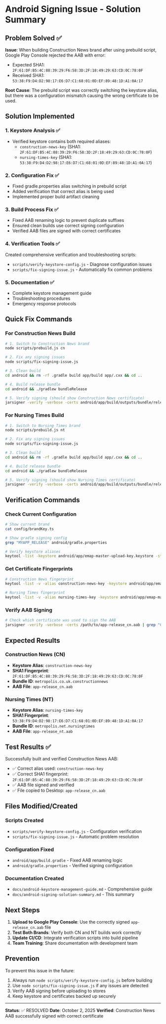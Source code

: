 # Android Signing Issue - Solution Summary

## Problem Solved ✅

**Issue**: When building Construction News brand after using prebuild script, Google Play Console rejected the AAB with error:

- Expected SHA1: `2F:61:DF:B5:4C:88:39:29:F6:58:3D:2F:18:49:29:63:CD:0C:78:0F`
- Received SHA1: `53:38:F9:D4:D2:98:17:E6:D7:C1:68:01:0D:EF:89:48:1D:A1:0A:17`

**Root Cause**: The prebuild script was correctly switching the keystore alias, but there was a configuration mismatch causing the wrong certificate to be used.

## Solution Implemented

### 1. Keystore Analysis ✅

- Verified keystore contains both required aliases:
  - `construction-news-key` (SHA1: `2F:61:DF:B5:4C:88:39:29:F6:58:3D:2F:18:49:29:63:CD:0C:78:0F`)
  - `nursing-times-key` (SHA1: `53:38:F9:D4:D2:98:17:E6:D7:C1:68:01:0D:EF:89:48:1D:A1:0A:17`)

### 2. Configuration Fix ✅

- Fixed gradle.properties alias switching in prebuild script
- Added verification that correct alias is being used
- Implemented proper build artifact cleaning

### 3. Build Process Fix ✅

- Fixed AAB renaming logic to prevent duplicate suffixes
- Ensured clean builds use correct signing configuration
- Verified AAB files are signed with correct certificates

### 4. Verification Tools ✅

Created comprehensive verification and troubleshooting scripts:

- `scripts/verify-keystore-config.js` - Diagnose configuration issues
- `scripts/fix-signing-issue.js` - Automatically fix common problems

### 5. Documentation ✅

- Complete keystore management guide
- Troubleshooting procedures
- Emergency response protocols

## Quick Fix Commands

### For Construction News Build

```bash
# 1. Switch to Construction News brand
node scripts/prebuild.js cn

# 2. Fix any signing issues
node scripts/fix-signing-issue.js

# 3. Clean build
cd android && rm -rf .gradle build app/build app/.cxx && cd ..

# 4. Build release bundle
cd android && ./gradlew bundleRelease

# 5. Verify signing (should show Construction News certificate)
jarsigner -verify -verbose -certs android/app/build/outputs/bundle/release/app-release_cn.aab
```

### For Nursing Times Build

```bash
# 1. Switch to Nursing Times brand
node scripts/prebuild.js nt

# 2. Fix any signing issues
node scripts/fix-signing-issue.js

# 3. Clean build
cd android && rm -rf .gradle build app/build app/.cxx && cd ..

# 4. Build release bundle
cd android && ./gradlew bundleRelease

# 5. Verify signing (should show Nursing Times certificate)
jarsigner -verify -verbose -certs android/app/build/outputs/bundle/release/app-release_nt.aab
```

## Verification Commands

### Check Current Configuration

```bash
# Show current brand
cat config/brandKey.ts

# Show gradle signing config
grep "MYAPP_RELEASE" android/gradle.properties

# Verify keystore aliases
keytool -list -keystore android/app/emap-master-upload-key.keystore -storepass If435i34344df8T
```

### Get Certificate Fingerprints

```bash
# Construction News fingerprint
keytool -list -v -alias construction-news-key -keystore android/app/emap-master-upload-key.keystore -storepass If435i34344df8T | grep "SHA1:"

# Nursing Times fingerprint
keytool -list -v -alias nursing-times-key -keystore android/app/emap-master-upload-key.keystore -storepass If435i34344df8T | grep "SHA1:"
```

### Verify AAB Signing

```bash
# Check which certificate was used to sign the AAB
jarsigner -verify -verbose -certs /path/to/app-release_cn.aab | grep "CN="
```

## Expected Results

### Construction News (CN)

- **Keystore Alias**: `construction-news-key`
- **SHA1 Fingerprint**: `2F:61:DF:B5:4C:88:39:29:F6:58:3D:2F:18:49:29:63:CD:0C:78:0F`
- **Bundle ID**: `metropolis.co.uk.constructionnews`
- **AAB File**: `app-release_cn.aab`

### Nursing Times (NT)

- **Keystore Alias**: `nursing-times-key`
- **SHA1 Fingerprint**: `53:38:F9:D4:D2:98:17:E6:D7:C1:68:01:0D:EF:89:48:1D:A1:0A:17`
- **Bundle ID**: `metropolis.net.nursingtimes`
- **AAB File**: `app-release_nt.aab`

## Test Results ✅

Successfully built and verified Construction News AAB:

- ✅ Correct alias used: `construction-news-key`
- ✅ Correct SHA1 fingerprint: `2F:61:DF:B5:4C:88:39:29:F6:58:3D:2F:18:49:29:63:CD:0C:78:0F`
- ✅ AAB file signed and verified
- ✅ File copied to Desktop: `app-release_cn.aab`

## Files Modified/Created

### Scripts Created

- `scripts/verify-keystore-config.js` - Configuration verification
- `scripts/fix-signing-issue.js` - Automatic problem resolution

### Configuration Fixed

- `android/app/build.gradle` - Fixed AAB renaming logic
- `android/gradle.properties` - Verified signing configuration

### Documentation Created

- `docs/android-keystore-management-guide.md` - Comprehensive guide
- `docs/android-signing-solution-summary.md` - This summary

## Next Steps

1. **Upload to Google Play Console**: Use the correctly signed `app-release_cn.aab` file
2. **Test Both Brands**: Verify both CN and NT builds work correctly
3. **Update CI/CD**: Integrate verification scripts into build pipeline
4. **Team Training**: Share documentation with development team

## Prevention

To prevent this issue in the future:

1. Always run `node scripts/verify-keystore-config.js` before building
2. Use `node scripts/fix-signing-issue.js` if any issues are detected
3. Verify AAB signing before uploading to stores
4. Keep keystore and certificates backed up securely

---

**Status**: ✅ RESOLVED
**Date**: October 2, 2025
**Verified**: Construction News AAB successfully signed with correct certificate

